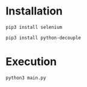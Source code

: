 # Installation

```
pip3 install selenium

pip3 install python-decouple
```

# Execution

```
python3 main.py
```
